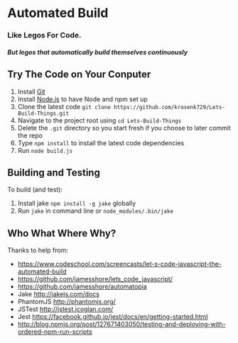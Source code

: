 # Automated Build 

### Like Legos For Code.
##### But legos that automatically build themselves continuously 

Try The Code on Your Conputer
------

1. Install [Git](http://git-scm.com/downloads)
1. Install [Node.js](https://nodejs.org/en/) to have Node and npm set up
1. Clone the latest code `git clone https://github.com/krosenk729/Lets-Build-Things.git`
1. Navigate to the project root using `cd Lets-Build-Things`
1. Delete the `.git` directory so you start fresh if you choose to later commit the repo
1. Type `npm install` to install the latest code dependencies 
1. Run `node build.js` 


Building and Testing
--------------------

To build (and test):

1. Install jake `npm install -g jake` globally 
1. Run `jake` in command line or `node_modules/.bin/jake`


Who What Where Why?
------

Thanks to help from: 

+ https://www.codeschool.com/screencasts/let-s-code-javascript-the-automated-build 
+ https://github.com/jamesshore/lets_code_javascript/
+ https://github.com/jamesshore/automatopia
+ Jake http://jakejs.com/docs
+ PhantomJS http://phantomjs.org/ 
+ JSTest http://jstest.jcoglan.com/
+ Jest https://facebook.github.io/jest/docs/en/getting-started.html
+ http://blog.npmjs.org/post/127671403050/testing-and-deploying-with-ordered-npm-run-scripts